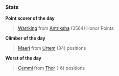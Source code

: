 

### Stats

**Point scorer of the day**
>[Warrking](/#/character/Antriksha/724377) from [Antriksha](/#/ranking/Antriksha)  (3564) Honor Points


**Climber of the day**
>[Maeri](/#/character/Urtem/1915573) from [Urtem](/#/ranking/Urtem)  (34) positions


**Worst of the day**
>[Cemmi](/#/character/Thor/666364) from [Thor](/#/ranking/Thor)  (-6) positions


